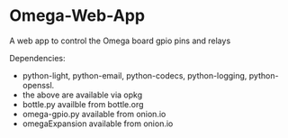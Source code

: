 # Omega-Web-App
A web app to control the Omega board gpio pins and relays

Dependencies:
-   python-light, python-email, python-codecs, python-logging, python-openssl.
-  the above are available via opkg
-   bottle.py availble from bottle.org
-   omega-gpio.py available from onion.io
-  omegaExpansion available from onion.io

